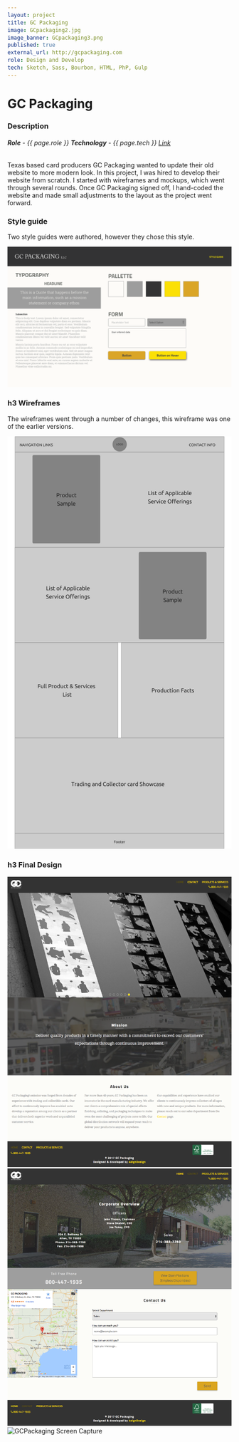 ```yaml
---
layout: project
title: GC Packaging
image: GCpackaging2.jpg
image_banner: GCpackaging3.png
published: true
external_url: http://gcpackaging.com
role: Design and Develop
tech: Sketch, Sass, Bourbon, HTML, PhP, Gulp
---
```


<h1 class="h1--project-label"> GC Packaging </h1>


### Description

<h6 class="h6--role"> <strong>Role</strong> - {{ page.role }}
<strong>Technology</strong> - {{ page.tech }}
<a href="{{page.external_url}}" target="_blank">Link</a>
</h6>

Texas based card producers GC Packaging wanted to update their old website to more modern look. In this project, I was hired to develop their website from scratch. I started with wireframes and mockups, which went through several rounds. Once GC Packaging signed off, I hand-coded the website and made small adjustments to the layout as the project went forward.


### Style guide

Two style guides were authored, however they chose this style.

<img src="/images/GCPackaging-style-guide.png" class="img-full img--project-piece" alt="GCPackaging style guide">

### h3 Wireframes

The wireframes went through a number of changes, this wireframe was one of the earlier versions.

<img src="/images/GCPackaging-wireframe1_Page_06.png" class="img-full img--project-piece" alt="GCPackaging wireframe mockup">

### h3 Final Design

<img src="/images/GCPackaging-screen-cap1.png" class="img-full img--project-piece" alt="GCPackaging Screen Capture">
<img src="/images/GCPackaging-screen-cap2.png" class="img-full img--project-piece" alt="GCPackaging Screen Capture">
<img src="/images/GCPackaging-screen-cap3.png" class="img-full img--project-piece" alt="GCPackaging Screen Capture">
